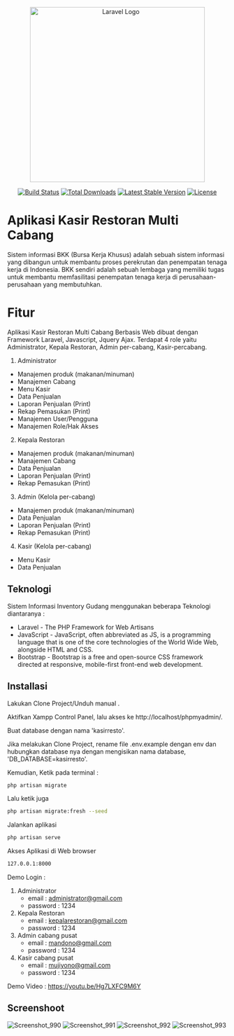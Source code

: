 <p align="center"><a href="https://laravel.com" target="_blank"><img src="https://raw.githubusercontent.com/laravel/art/master/logo-lockup/5%20SVG/2%20CMYK/1%20Full%20Color/laravel-logolockup-cmyk-red.svg" width="400" alt="Laravel Logo"></a></p>

<p align="center">
<a href="https://github.com/laravel/framework/actions"><img src="https://github.com/laravel/framework/workflows/tests/badge.svg" alt="Build Status"></a>
<a href="https://packagist.org/packages/laravel/framework"><img src="https://img.shields.io/packagist/dt/laravel/framework" alt="Total Downloads"></a>
<a href="https://packagist.org/packages/laravel/framework"><img src="https://img.shields.io/packagist/v/laravel/framework" alt="Latest Stable Version"></a>
<a href="https://packagist.org/packages/laravel/framework"><img src="https://img.shields.io/packagist/l/laravel/framework" alt="License"></a>
</p>

# Aplikasi Kasir Restoran Multi Cabang


Sistem informasi BKK (Bursa Kerja Khusus) adalah sebuah sistem informasi yang dibangun untuk membantu proses perekrutan dan penempatan tenaga kerja di Indonesia. BKK sendiri adalah sebuah lembaga yang memiliki tugas untuk membantu memfasilitasi penempatan tenaga kerja di perusahaan-perusahaan yang membutuhkan.



# Fitur
Aplikasi Kasir Restoran Multi Cabang Berbasis Web dibuat dengan Framework Laravel, Javascript, Jquery Ajax. Terdapat 4 role yaitu Administrator, Kepala Restoran, Admin per-cabang, Kasir-percabang.

1. Administrator
- Manajemen produk (makanan/minuman)
- Manajemen Cabang
- Menu Kasir
- Data Penjualan
- Laporan Penjualan (Print)
- Rekap Pemasukan (Print)
- Manajemen User/Pengguna
- Manajemen Role/Hak Akses


2. Kepala Restoran
- Manajemen produk (makanan/minuman)
- Manajemen Cabang
- Data Penjualan
- Laporan Penjualan (Print)
- Rekap Pemasukan  (Print)


3. Admin (Kelola per-cabang)
- Manajemen produk (makanan/minuman)
- Data Penjualan
- Laporan Penjualan (Print)
- Rekap Pemasukan  (Print)


4. Kasir (Kelola per-cabang)
- Menu Kasir
- Data Penjualan



## Teknologi

Sistem Informasi Inventory Gudang menggunakan beberapa Teknologi diantaranya :

- Laravel - The PHP Framework for Web Artisans
- JavaScript - JavaScript, often abbreviated as JS, is a programming language that is one of the core technologies of the World Wide Web, alongside HTML and CSS.
- Bootstrap - Bootstrap is a free and open-source CSS framework directed at responsive, mobile-first front-end web development. 



## Installasi

Lakukan Clone Project/Unduh manual .

Aktifkan Xampp Control Panel, lalu akses ke http://localhost/phpmyadmin/.

Buat database dengan nama 'kasirresto'.

Jika melakukan Clone Project, rename file .env.example dengan env dan hubungkan
database nya dengan mengisikan nama database, 'DB_DATABASE=kasirresto'.


Kemudian, Ketik pada terminal :
```sh
php artisan migrate
```

Lalu ketik juga

```sh
php artisan migrate:fresh --seed
```

Jalankan aplikasi 

```sh
php artisan serve
```

Akses Aplikasi di Web browser 
```sh
127.0.0.1:8000
```

Demo Login :
1. Administrator
    - email     : administrator@gmail.com
    - password  : 1234
2. Kepala Restoran
    - email     : kepalarestoran@gmail.com
    - password  : 1234
3. Admin cabang pusat
    - email     : mandono@gmail.com
    - password  : 1234
4. Kasir cabang pusat
    - email     : mujiyono@gmail.com
    - password  : 1234

Demo Video : https://youtu.be/Hg7LXFC9M6Y


## Screenshoot
![Screenshot_990](https://github.com/dwipurnomo12/kasirrestoran-multicabang/assets/105181667/21be7a95-a6f9-449e-8087-480399004bfc)
![Screenshot_991](https://github.com/dwipurnomo12/kasirrestoran-multicabang/assets/105181667/8c55f2b8-c441-49b4-abe2-4e7b24862a67)
![Screenshot_992](https://github.com/dwipurnomo12/kasirrestoran-multicabang/assets/105181667/803a75c8-36b9-4a97-b789-8c0279ec8c8e)
![Screenshot_993](https://github.com/dwipurnomo12/kasirrestoran-multicabang/assets/105181667/94456e17-b47e-475c-a962-c5be74f4046d)




